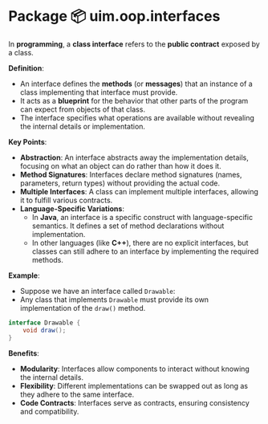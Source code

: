 # Package 📦 uim.oop.interfaces

In **programming**, a **class interface** refers to the **public contract** exposed by a class.

**Definition**:

- An interface defines the **methods** (or **messages**) that an instance of a class implementing that interface must provide.
- It acts as a **blueprint** for the behavior that other parts of the program can expect from objects of that class.
- The interface specifies what operations are available without revealing the internal details or implementation.

**Key Points**:

- **Abstraction**: An interface abstracts away the implementation details, focusing on what an object can do rather than how it does it.
- **Method Signatures**: Interfaces declare method signatures (names, parameters, return types) without providing the actual code.
- **Multiple Interfaces**: A class can implement multiple interfaces, allowing it to fulfill various contracts.
- **Language-Specific Variations**:
  - In **Java**, an interface is a specific construct with language-specific semantics. It defines a set of method declarations without implementation.
  - In other languages (like **C++**), there are no explicit interfaces, but classes can still adhere to an interface by implementing the required methods.

**Example**:

- Suppose we have an interface called `Drawable`:
- Any class that implements `Drawable` must provide its own implementation of the `draw()` method.

```java
interface Drawable {
    void draw();
}
```

**Benefits**:

- **Modularity**: Interfaces allow components to interact without knowing the internal details.
- **Flexibility**: Different implementations can be swapped out as long as they adhere to the same interface.
- **Code Contracts**: Interfaces serve as contracts, ensuring consistency and compatibility.
